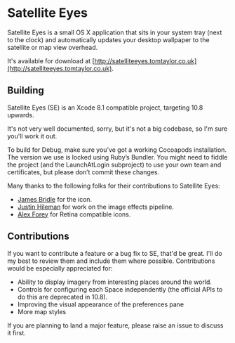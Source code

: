 # Satellite Eyes

Satellite Eyes is a small OS X application that sits in your system tray (next to the clock) and automatically updates your desktop wallpaper to the satellite or map view overhead.

It's available for download at [http://satelliteeyes.tomtaylor.co.uk](http://satelliteeyes.tomtaylor.co.uk).

## Building

Satellite Eyes (SE) is an Xcode 8.1 compatible project, targeting 10.8 upwards.

It's not very well documented, sorry, but it's not a big codebase, so I'm sure you'll work it out.

To build for Debug, make sure you’ve got a working Cocoapods installation. The version we use is locked using Ruby’s Bundler. You might need to fiddle the project (and the LaunchAtLogin subproject) to use your own team and certificates, but please don’t commit these changes.

Many thanks to the following folks for their contributions to Satellite Eyes:

* [James Bridle](https://github.com/stml) for the icon.
* [Justin Hileman](https://github.com/bobthecow) for work on the image effects
  pipeline.
* [Alex Forey](https://github.com/alfo) for Retina compatible icons.

## Contributions

If you want to contribute a feature or a bug fix to SE, that'd be great. I'll do my best to review them and include them where possible. Contributions would be especially appreciated for:

* Ability to display imagery from interesting places around the world.
* Controls for configuring each Space independently (the official APIs to do
  this are deprecated in 10.8).
* Improving the visual appearance of the preferences pane
* More map styles

If you are planning to land a major feature, please raise an issue to discuss it first.